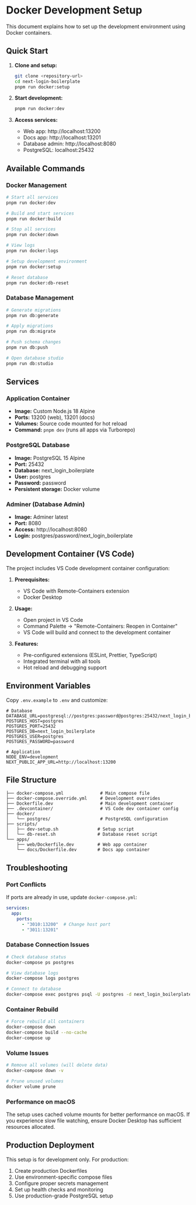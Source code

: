 # Docker Development Setup

This document explains how to set up the development environment using Docker containers.

## Quick Start

1. **Clone and setup:**
   ```bash
   git clone <repository-url>
   cd next-login-boilerplate
   pnpm run docker:setup
   ```

2. **Start development:**
   ```bash
   pnpm run docker:dev
   ```

3. **Access services:**
   - Web app: http://localhost:13200
   - Docs app: http://localhost:13201
   - Database admin: http://localhost:8080
   - PostgreSQL: localhost:25432

## Available Commands

### Docker Management
```bash
# Start all services
pnpm run docker:dev

# Build and start services
pnpm run docker:build

# Stop all services
pnpm run docker:down

# View logs
pnpm run docker:logs

# Setup development environment
pnpm run docker:setup

# Reset database
pnpm run docker:db-reset
```

### Database Management
```bash
# Generate migrations
pnpm run db:generate

# Apply migrations
pnpm run db:migrate

# Push schema changes
pnpm run db:push

# Open database studio
pnpm run db:studio
```

## Services

### Application Container
- **Image:** Custom Node.js 18 Alpine
- **Ports:** 13200 (web), 13201 (docs)
- **Volumes:** Source code mounted for hot reload
- **Command:** `pnpm dev` (runs all apps via Turborepo)

### PostgreSQL Database
- **Image:** PostgreSQL 15 Alpine
- **Port:** 25432
- **Database:** next_login_boilerplate
- **User:** postgres
- **Password:** password
- **Persistent storage:** Docker volume

### Adminer (Database Admin)
- **Image:** Adminer latest
- **Port:** 8080
- **Access:** http://localhost:8080
- **Login:** postgres/password/next_login_boilerplate

## Development Container (VS Code)

The project includes VS Code development container configuration:

1. **Prerequisites:**
   - VS Code with Remote-Containers extension
   - Docker Desktop

2. **Usage:**
   - Open project in VS Code
   - Command Palette → "Remote-Containers: Reopen in Container"
   - VS Code will build and connect to the development container

3. **Features:**
   - Pre-configured extensions (ESLint, Prettier, TypeScript)
   - Integrated terminal with all tools
   - Hot reload and debugging support

## Environment Variables

Copy `.env.example` to `.env` and customize:

```env
# Database
DATABASE_URL=postgresql://postgres:password@postgres:25432/next_login_boilerplate
POSTGRES_HOST=postgres
POSTGRES_PORT=25432
POSTGRES_DB=next_login_boilerplate
POSTGRES_USER=postgres
POSTGRES_PASSWORD=password

# Application
NODE_ENV=development
NEXT_PUBLIC_APP_URL=http://localhost:13200
```

## File Structure

```
├── docker-compose.yml              # Main compose file
├── docker-compose.override.yml     # Development overrides
├── Dockerfile.dev                  # Main development container
├── .devcontainer/                  # VS Code dev container config
├── docker/
│   └── postgres/                   # PostgreSQL configuration
├── scripts/
│   ├── dev-setup.sh               # Setup script
│   └── db-reset.sh                # Database reset script
└── apps/
    ├── web/Dockerfile.dev         # Web app container
    └── docs/Dockerfile.dev        # Docs app container
```

## Troubleshooting

### Port Conflicts
If ports are already in use, update `docker-compose.yml`:
```yaml
services:
  app:
    ports:
      - "3010:13200"  # Change host port
      - "3011:13201"
```

### Database Connection Issues
```bash
# Check database status
docker-compose ps postgres

# View database logs
docker-compose logs postgres

# Connect to database
docker-compose exec postgres psql -U postgres -d next_login_boilerplate
```

### Container Rebuild
```bash
# Force rebuild all containers
docker-compose down
docker-compose build --no-cache
docker-compose up
```

### Volume Issues
```bash
# Remove all volumes (will delete data)
docker-compose down -v

# Prune unused volumes
docker volume prune
```

### Performance on macOS
The setup uses cached volume mounts for better performance on macOS. If you experience slow file watching, ensure Docker Desktop has sufficient resources allocated.

## Production Deployment

This setup is for development only. For production:

1. Create production Dockerfiles
2. Use environment-specific compose files
3. Configure proper secrets management
4. Set up health checks and monitoring
5. Use production-grade PostgreSQL setup